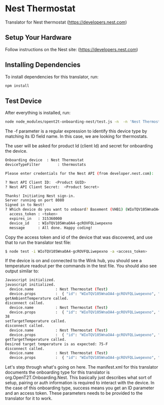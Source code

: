 
# Nest Thermostat
Translator for Nest thermostat (https://developers.nest.com)

## Setup Your Hardware
Follow instructions on the Nest site: (https://developers.nest.com)

## Installing Dependencies
To install dependencies for this translator, run:

```bash
npm install
```

## Test Device
After everything is installed, run:

```bash
node node_modules/opent2t-onboarding-nest/test.js -n  -n 'Nest Thermostat' -f 'thermostats'
```

The -f parameter is a regular expression to identify this device type by matching its ID field name. In this case, we are looking
for thermostats.

The user will be asked for product Id (client Id) and secret for onboarding the device.

```bash
Onboarding device  : Nest Thermostat
deviceTypeFilter        : thermostats

Please enter credentials for the Nest API (from developer.nest.com):

? Nest API Client ID:  <Product GUID>
? Nest API Client Secret:  <Product Secret>

Thanks! Initiating Nest sign-in.
Server running on port 8080
Signed in to Nest!
? Which device do you want to onboard? Basement (VHB1) (WIoTQV105WnaOA4-gcROVFQLiwepexno)
  access_token : <token>
  expires_in   : 315360000
  device_id    : WIoTQV105WnaOA4-gcROVFQLiwepexno
  message      : All done. Happy coding!

```

Copy the access token and id of the device that was discovered, and use that to run the translator test file:

```bash
$ node test -i WIoTQV105WnaOA4-gcROVFQLiwepexno -a <access_token>

```

If the device is on and connected to the Wink hub, you should see a temperature readout per
the commands in the test file. You should also see output similar to:

```bash
Javascript initialized.
javascript initialized.
  device.name          : Nest Thermostat (Test)
  device.props         :  { "id": "WIoTQV105WnaOA4-gcROVFQLiwepexno", "access_token": "..." }
getAmbientTemperature called.
disconnect called.
  device.name          : Nest Thermostat (Test)
  device.props         :  { "id": "WIoTQV105WnaOA4-gcROVFQLiwepexno", "access_token": "..." }
38
setTargetTemperature called.
disconnect called.
  device.name          : Nest Thermostat (Test)
  device.props         :  { "id": "WIoTQV105WnaOA4-gcROVFQLiwepexno", "access_token": "..." }
getTargetTemperature called.
Desired target temperature is as expected: 75-F
disconnect called.
  device.name          : Nest Thermostat (Test)
  device.props         :  { "id": "WIoTQV105WnaOA4-gcROVFQLiwepexno", "access_token": "..." }
```

Let's step through what's going on here. The manifest.xml for this translator documents the onboarding type
for this translator is org.OpenT2T.Onboarding.Nest. This basically just describes what sort of setup, pairing or
auth information is required to interact with the device. In the case of this onboarding type, success means you get
an ID parameter and an access token. These parameters needs to be provided to the translator for it to work.
